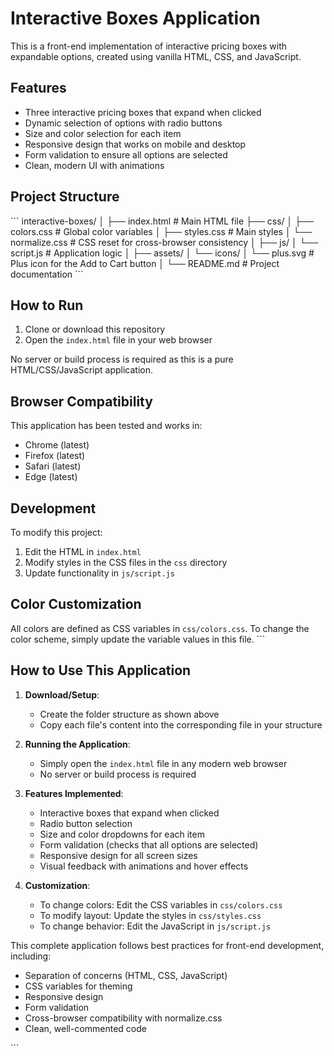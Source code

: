 # Interactive Boxes Application

This is a front-end implementation of interactive pricing boxes with expandable options, created using vanilla HTML, CSS, and JavaScript.

## Features

- Three interactive pricing boxes that expand when clicked
- Dynamic selection of options with radio buttons
- Size and color selection for each item
- Responsive design that works on mobile and desktop
- Form validation to ensure all options are selected
- Clean, modern UI with animations

## Project Structure

\`\`\`
interactive-boxes/
│
├── index.html              # Main HTML file
├── css/
│   ├── colors.css          # Global color variables
│   ├── styles.css          # Main styles
│   └── normalize.css       # CSS reset for cross-browser consistency
│
├── js/
│   └── script.js           # Application logic
│
├── assets/
│   └── icons/
│       └── plus.svg        # Plus icon for the Add to Cart button
│
└── README.md               # Project documentation
\`\`\`

## How to Run

1. Clone or download this repository
2. Open the `index.html` file in your web browser

No server or build process is required as this is a pure HTML/CSS/JavaScript application.

## Browser Compatibility

This application has been tested and works in:
- Chrome (latest)
- Firefox (latest)
- Safari (latest)
- Edge (latest)

## Development

To modify this project:

1. Edit the HTML in `index.html`
2. Modify styles in the CSS files in the `css` directory
3. Update functionality in `js/script.js`

## Color Customization

All colors are defined as CSS variables in `css/colors.css`. To change the color scheme, simply update the variable values in this file.
\`\`\`

## How to Use This Application

1. **Download/Setup**:
   - Create the folder structure as shown above
   - Copy each file's content into the corresponding file in your structure

2. **Running the Application**:
   - Simply open the `index.html` file in any modern web browser
   - No server or build process is required

3. **Features Implemented**:
   - Interactive boxes that expand when clicked
   - Radio button selection
   - Size and color dropdowns for each item
   - Form validation (checks that all options are selected)
   - Responsive design for all screen sizes
   - Visual feedback with animations and hover effects

4. **Customization**:
   - To change colors: Edit the CSS variables in `css/colors.css`
   - To modify layout: Update the styles in `css/styles.css`
   - To change behavior: Edit the JavaScript in `js/script.js`

This complete application follows best practices for front-end development, including:
- Separation of concerns (HTML, CSS, JavaScript)
- CSS variables for theming
- Responsive design
- Form validation
- Cross-browser compatibility with normalize.css
- Clean, well-commented code

<Actions>
  <Action name="Add dark mode toggle" description="Implement a switch to toggle between light and dark themes" />
  <Action name="Add quantity controls" description="Add +/- buttons to adjust quantity within each option" />
  <Action name="Create a product gallery" description="Add a product image carousel above the pricing options" />
  <Action name="Add local storage" description="Save user selections in browser storage" />
  <Action name="Add accessibility features" description="Improve keyboard navigation and screen reader support" />
</Actions>




\`\`\`

